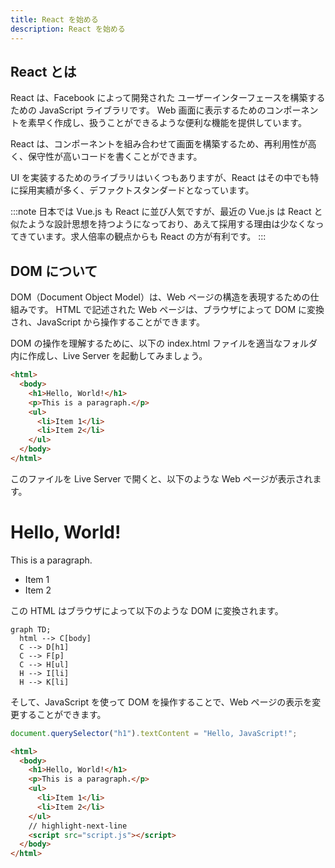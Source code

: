 ```yaml
---
title: React を始める
description: React を始める
---
```


## React とは

React は、Facebook によって開発された ユーザーインターフェースを構築するための JavaScript ライブラリです。
Web 画面に表示するためのコンポーネントを素早く作成し、扱うことができるような便利な機能を提供しています。

React は、コンポーネントを組み合わせて画面を構築するため、再利用性が高く、保守性が高いコードを書くことができます。

UI を実装するためのライブラリはいくつもありますが、React はその中でも特に採用実績が多く、デファクトスタンダードとなっています。

:::note
日本では Vue.js も React に並び人気ですが、最近の Vue.js は React と似たような設計思想を持つようになっており、あえて採用する理由は少なくなってきています。求人倍率の観点からも React の方が有利です。
:::

## DOM について

DOM（Document Object Model）は、Web ページの構造を表現するための仕組みです。
HTML で記述された Web ページは、ブラウザによって DOM に変換され、JavaScript から操作することができます。

DOM の操作を理解するために、以下の index.html ファイルを適当なフォルダ内に作成し、Live Server を起動してみましょう。

```html title="index.html"
<html>
  <body>
    <h1>Hello, World!</h1>
    <p>This is a paragraph.</p>
    <ul>
      <li>Item 1</li>
      <li>Item 2</li>
    </ul>
  </body>
</html>
```

このファイルを Live Server で開くと、以下のような Web ページが表示されます。

<div style={{ border: "1px solid #ccc", padding: "10px", marginBottom: "40px" }}>
  <h1>Hello, World!</h1>
  <p>This is a paragraph.</p>
  <ul>
    <li>Item 1</li>
    <li>Item 2</li>
  </ul>
</div>

この HTML はブラウザによって以下のような DOM に変換されます。

```mermaid
graph TD;
  html --> C[body]
  C --> D[h1]
  C --> F[p]
  C --> H[ul]
  H --> I[li]
  H --> K[li]
```

そして、JavaScript を使って DOM を操作することで、Web ページの表示を変更することができます。

```js title="script.js"
document.querySelector("h1").textContent = "Hello, JavaScript!";
```

```html title="index.html"
<html>
  <body>
    <h1>Hello, World!</h1>
    <p>This is a paragraph.</p>
    <ul>
      <li>Item 1</li>
      <li>Item 2</li>
    </ul>
    // highlight-next-line
    <script src="script.js"></script>
  </body>
</html>
```
